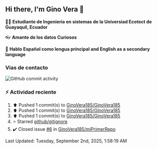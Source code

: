 ## Hi there, I'm Gino Vera 👋

:student: **Estudiante de Ingenieria en sistemas de la Universiad Ecotect de Guayaquil, Ecuador**

:eyeglasses: **Amante de los datos Curiosos**

:book: **Hablo Español como lengua principal and English as a secondary language**

### Vias de contacto

![GitHub commit activity](https://img.shields.io/github/commit-activity/m/GinoVera185/GinoVera185)

### :zap: Actividad reciente
<!--RECENT_ACTIVITY:start-->
1. ⬆️ Pushed 1 commit(s) to [GinoVera185/GinoVera185](https://github.com/GinoVera185/GinoVera185)<br>
2. ⬆️ Pushed 1 commit(s) to [GinoVera185/GinoVera185](https://github.com/GinoVera185/GinoVera185)<br>
3. ⬆️ Pushed 1 commit(s) to [GinoVera185/GinoVera185](https://github.com/GinoVera185/GinoVera185)<br>
4. ⭐ Starred [github/gitignore](https://github.com/github/gitignore)<br>
5. ✔️ Closed issue [#6](https://github.com/GinoVera185/miPrimerRepo/issues/6) in [GinoVera185/miPrimerRepo](https://github.com/GinoVera185/miPrimerRepo)<br>
<!--RECENT_ACTIVITY:end-->
<!--RECENT_ACTIVITY:last_update-->
Last Updated: Tuesday, September 2nd, 2025, 1:58:19 AM
<!--RECENT_ACTIVITY:last_update_end-->
